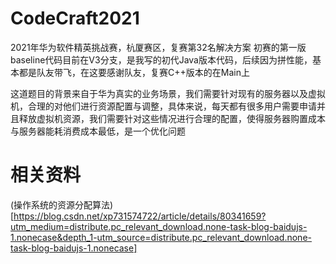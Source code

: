 # CodeCraft2021
2021年华为软件精英挑战赛，杭厦赛区，复赛第32名解决方案
初赛的第一版baseline代码目前在V3分支，是我写的初代Java版本代码，后续因为拼性能，基本都是队友带飞，在这要感谢队友，复赛C++版本的在Main上

这道题目的背景来自于华为真实的业务场景，我们需要针对现有的服务器以及虚拟机，合理的对他们进行资源配置与调整，具体来说，每天都有很多用户需要申请并且释放虚拟机资源，我们需要针对这些情况进行合理的配置，使得服务器购置成本与服务器能耗消费成本最低，是一个优化问题
# 相关资料
(操作系统的资源分配算法)[https://blog.csdn.net/xp731574722/article/details/80341659?utm_medium=distribute.pc_relevant_download.none-task-blog-baidujs-1.nonecase&depth_1-utm_source=distribute.pc_relevant_download.none-task-blog-baidujs-1.nonecase]
